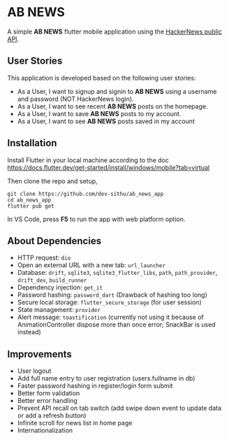 # AB NEWS

A simple **AB NEWS** flutter mobile application using the [HackerNews public API](https://github.com/HackerNews/API).

## User Stories

This application is developed based on the following user stories:

- As a User, I want to signup and signin to **AB NEWS** using a username and password (NOT HackerNews login).
- As a User, I want to see recent **AB NEWS** posts on the homepage.
- As a User, I want to save **AB NEWS** posts to my account.
- As a User, I want to see **AB NEWS** posts saved in my account

## Installation

Install Flutter in your local machine according to the doc https://docs.flutter.dev/get-started/install/windows/mobile?tab=virtual

Then clone the repo and setup,

    git clone https://github.com/dev-sithu/ab_news_app
    cd ab_news_app
    flutter pub get

In VS Code, press **F5** to run the app with web platform option.

## About Dependencies

- HTTP request: `dio`
- Open an external URL with a new tab: `url_launcher`
- Database: `drift`, `sqlite3`, `sqlite3_flutter_libs`, `path`, `path_provider`, `drift_dev`, `build_runner`
- Dependency injection: `get_it`
- Password hashing: `password_dart` (Drawback of hashing too long)
- Secure local storage: `flutter_secure_storage` (for user session)
- State management: `provider`
- Alert message: `toastification` (currently not using it because of AnimationController dispose more than once error; SnackBar is used instead)


## Improvements

- User logout
- Add full name entry to user registration (users.fullname in db)
- Faster password hashing in register/login form submit
- Better form validation
- Better error handling
- Prevent API recall on tab switch (add swipe down event to update data or add a refresh button)
- Infinite scroll for news list in home page
- Internationalization
